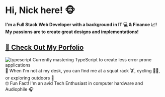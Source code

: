 <h1>Hi, Nick here! 🐵</h1>

<b>I'm a Full Stack Web Developer with a background in IT 💻 & Finance 📈! <br> My passions are to create great designs and implementations!</b>

<h2>
  <a href="https://nicholashuynh.com" target="_blank" rel="noopener noreferrer">
   🌟 Check Out My Porfolio
  </a>
</h2> 


<img src="https://img.icons8.com/external-tal-revivo-color-tal-revivo/18/null/external-typescript-an-open-source-programming-language-developed-and-maintained-by-microsoft-logo-color-tal-revivo.png" alt="typescript"/> Currently mastering TypeScript  to create less error prone applications<br>
🌟 When I'm not at my desk, you can find me at a squat rack 🏋️, cycling 🚴‍♂️, or exploring outdoors 🌲 <br>
🤓 Fun Fact! I'm an avid Tech Enthusiast in computer hardware and Audiophile 🎧<br>



